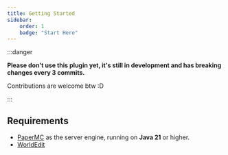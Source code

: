 ```yaml
---
title: Getting Started
sidebar:
    order: 1
    badge: "Start Here"
---
```


:::danger

**Please don't use this plugin yet, it's still in development and has breaking changes every 3 commits.**

Contributions are welcome btw :D

:::

## Requirements

- [PaperMC](https://papermc.io/) as the server engine, running on **Java 21** or higher.
- [WorldEdit](https://dev.bukkit.org/projects/worldedit)
